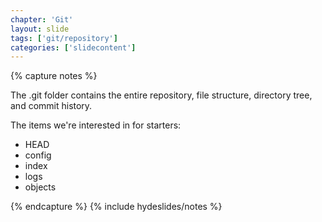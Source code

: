 ```yaml
---
chapter: 'Git'
layout: slide
tags: ['git/repository']
categories: ['slidecontent']
---
```



{% capture notes %}

The .git folder contains the entire repository, file structure, directory tree, and commit history.

The items we're interested in for starters:
* HEAD
* config
* index
* logs
* objects

{% endcapture %}
{% include hydeslides/notes %}